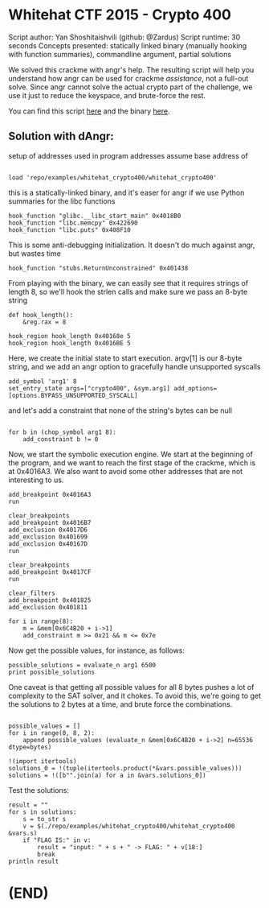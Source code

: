 # Whitehat CTF 2015 - Crypto 400
   Script author: Yan Shoshitaishvili (github: @Zardus)
   Script runtime: 30 seconds
   Concepts presented: statically linked binary (manually hooking with function summaries), commandline argument, partial solutions

We solved this crackme with angr's help. The resulting script will help you
understand how angr can be used for crackme *assistance*, not a full-out solve.
Since angr cannot solve the actual crypto part of the challenge, we use it just
to reduce the keyspace, and brute-force the rest.

You can find this script [here](https://github.com/angr/angr-examples/tree/master/examples/whitehat_crypto400/solve.py)
and the binary [here](https://github.com/angr/angr-examples/tree/master/examples/whitehat_crypto400/whitehat_crypto400).

## Solution with dAngr:

setup of addresses used in program
addresses assume base address of
```    

load 'repo/examples/whitehat_crypto400/whitehat_crypto400' 

```
this is a statically-linked binary, and it's easer for angr if we use Python summaries for the libc functions

```
hook_function "glibc.__libc_start_main" 0x4018B0
hook_function "libc.memcpy" 0x422690
hook_function "libc.puts" 0x408F10
```
This is some anti-debugging initialization. It doesn't do much against angr, but wastes time
```
hook_function "stubs.ReturnUnconstrained" 0x401438
```
From playing with the binary, we can easily see that it requires strings of
length 8, so we'll hook the strlen calls and make sure we pass an 8-byte
string
```
def hook_length():
    &reg.rax = 8

hook_region hook_length 0x40168e 5
hook_region hook_length 0x4016BE 5
```
Here, we create the initial state to start execution. argv[1] is our 8-byte
string, and we add an angr option to gracefully handle unsupported syscalls
```
add_symbol 'arg1' 8
set_entry_state args=["crypto400", &sym.arg1] add_options=[options.BYPASS_UNSUPPORTED_SYSCALL]
```
and let's add a constraint that none of the string's bytes can be null
```

for b in (chop_symbol arg1 8):
    add_constraint b != 0
```
Now, we start the symbolic execution engine. We start at the beginning of the
program, and we want to reach the first stage of the crackme, which is at
0x4016A3. We also want to avoid some other addresses that are not interesting
to us.
```
add_breakpoint 0x4016A3
run

clear_breakpoints
add_breakpoint 0x4016B7
add_exclusion 0x4017D6
add_exclusion 0x401699
add_exclusion 0x40167D
run

clear_breakpoints
add_breakpoint 0x4017CF
run

clear_filters
add_breakpoint 0x401825
add_exclusion 0x401811

for i in range(8):
    m = &mem[0x6C4B20 + i->1]
    add_constraint m >= 0x21 && m <= 0x7e

```

Now get the possible values, for instance, as follows:
    
    possible_solutions = evaluate_n arg1 6500
    print possible_solutions

One caveat is that getting all possible values for all 8 bytes pushes a lot of complexity to the SAT solver, and it chokes.
To avoid this, we're going to get the solutions to 2 bytes at a time, and brute force the combinations.

```

possible_values = []
for i in range(0, 8, 2):
    append possible_values (evaluate_n &mem[0x6C4B20 + i->2] n=65536 dtype=bytes)

!(import itertools)
solutions_0 = !(tuple(itertools.product(*&vars.possible_values)))
solutions = !([b"".join(a) for a in &vars.solutions_0])

```
Test the solutions:
    
```
result = ""
for s in solutions:
    s = to_str s
    v = $(./repo/examples/whitehat_crypto400/whitehat_crypto400 &vars.s)
    if "FLAG IS:" in v:
        result = "input: " + s + " -> FLAG: " + v[18:]
        break
println result
```
# (END)

